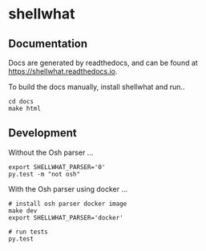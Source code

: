 shellwhat
=========

Documentation
---------------

Docs are generated by readthedocs, and can be found at https://shellwhat.readthedocs.io.

To build the docs manually, install shellwhat and run..

```
cd docs
make html
```


Development
-----------

Without the Osh parser ...

```
export SHELLWHAT_PARSER='0'
py.test -m "not osh"
```

With the Osh parser using docker ...

```
# install osh parser docker image
make dev
export SHELLWHAT_PARSER='docker'

# run tests
py.test
```

